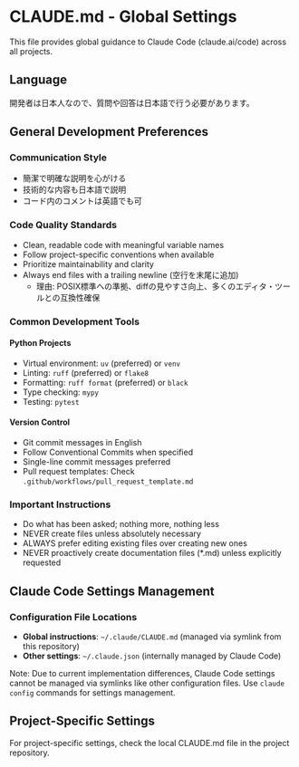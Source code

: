 # CLAUDE.md - Global Settings

This file provides global guidance to Claude Code (claude.ai/code) across all projects.

## Language

開発者は日本人なので、質問や回答は日本語で行う必要があります。

## General Development Preferences

### Communication Style
- 簡潔で明確な説明を心がける
- 技術的な内容も日本語で説明
- コード内のコメントは英語でも可

### Code Quality Standards
- Clean, readable code with meaningful variable names
- Follow project-specific conventions when available
- Prioritize maintainability and clarity
- Always end files with a trailing newline (空行を末尾に追加)
  - 理由: POSIX標準への準拠、diffの見やすさ向上、多くのエディタ・ツールとの互換性確保

### Common Development Tools

#### Python Projects
- Virtual environment: `uv` (preferred) or `venv`
- Linting: `ruff` (preferred) or `flake8`
- Formatting: `ruff format` (preferred) or `black`
- Type checking: `mypy`
- Testing: `pytest`

#### Version Control
- Git commit messages in English
- Follow Conventional Commits when specified
- Single-line commit messages preferred
- Pull request templates: Check `.github/workflows/pull_request_template.md`

### Important Instructions
- Do what has been asked; nothing more, nothing less
- NEVER create files unless absolutely necessary
- ALWAYS prefer editing existing files over creating new ones
- NEVER proactively create documentation files (*.md) unless explicitly requested

## Claude Code Settings Management

### Configuration File Locations
- **Global instructions**: `~/.claude/CLAUDE.md` (managed via symlink from this repository)
- **Other settings**: `~/.claude.json` (internally managed by Claude Code)

Note: Due to current implementation differences, Claude Code settings cannot be managed via symlinks like other configuration files. Use `claude config` commands for settings management.

## Project-Specific Settings

For project-specific settings, check the local CLAUDE.md file in the project repository.
